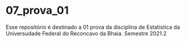 
# 07_prova_01

Esse repositório é destinado a 01 prova da disciplina de Estatistica da Universudade Federal do Reconcavo da Bhaia.
Semestre 2021.2
